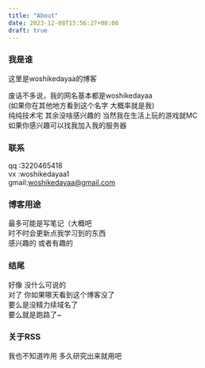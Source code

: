 ```yaml
---
title: "About"
date: 2023-12-08T15:56:27+08:00
draft: true
---
```

### 我是谁
这里是woshikedayaa的博客  

废话不多说，我的网名基本都是woshikedayaa  
(如果你在其他地方看到这个名字 大概率就是我)  
纯纯技术宅 其余没啥感兴趣的
当然我在生活上玩的游戏就MC  
如果你感兴趣可以找我加入我的服务器

### 联系
qq   :3220465418  
vx   :woshikedayaa1  
gmail:woshikedayaa@gmail.com  

### 博客用途
最多可能是写笔记（大概吧  
时不时会更新点我学习到的东西  
感兴趣的 或者有趣的

### 结尾
好像 没什么可说的  
对了 你如果哪天看到这个博客没了  
要么是没精力续域名了  
要么就是跑路了~ 

### 关于RSS
我也不知道咋用 多久研究出来就用吧 

